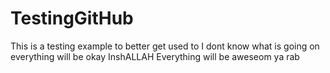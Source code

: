# TestingGitHub
This is a testing example to better get used to  I dont know what is going on
everything will be okay InshALLAH
Everything will be aweseom ya rab


